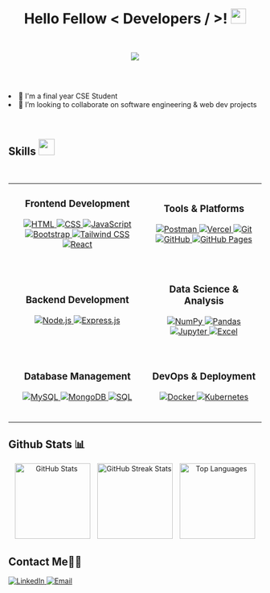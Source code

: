 <link href="https://fonts.googleapis.com/css2?family=VT323&display=swap" rel="stylesheet">

<h1 align="center"> Hello Fellow <span font=VT323&color=00f7ff >< </span> Developers <span>/ ></span>!
  <img src="https://raw.githubusercontent.com/MartinHeinz/MartinHeinz/master/wave.gif" width="30px">
</h1>
<br>
<p align="center">
  <a href="https://github.com/DenverCoder1/readme-typing-svg">
    <img src="https://readme-typing-svg.herokuapp.com?&font=VT323&color=00f7ff&size=30&lines=Welcome+to+my+GitHub+Profile!;I'm+a+Web+Developer;I'm+a+Computer+Science+Student">
  </a>
</p>
<br>
<br>
  
<p>
  <p text align="center"> <li>💼 I'm a final year CSE Student </li>
  <li >👯 I’m looking to collaborate on software engineering & web dev projects </li></p>
  <p> </p>
</p>

<br>
<h2>
  Skills
  <img src="https://media2.giphy.com/media/QssGEmpkyEOhBCb7e1/giphy.gif?cid=ecf05e47a0n3gi1bfqntqmob8g9aid1oyj2wr3ds3mg700bl&rid=giphy.gif" width="32px">
</h2>

<table width="100%" cellpadding="10" cellspacing="0" border="0">
  <tr>
    <td>
      <h3 align="center">Frontend Development</h3>
      <p align="center">
        <a href="https://developer.mozilla.org/en-US/docs/Web/HTML" target="_blank">
          <img alt="HTML" src="https://img.shields.io/badge/HTML5-E34F26?style=for-the-badge&logo=html5&logoColor=white">
        </a>
        <a href="https://developer.mozilla.org/en-US/docs/Web/CSS" target="_blank">
          <img alt="CSS" src="https://img.shields.io/badge/CSS3-1572B6?style=for-the-badge&logo=css3&logoColor=white">
        </a>
        <a href="https://developer.mozilla.org/en-US/docs/Web/JavaScript" target="_blank">
          <img alt="JavaScript" src="https://img.shields.io/badge/JavaScript-F7DF1E?style=for-the-badge&logo=javascript&logoColor=black">
        </a>
        <a href="https://getbootstrap.com/" target="_blank">
          <img alt="Bootstrap" src="https://img.shields.io/badge/Bootstrap-563D7C?style=for-the-badge&logo=bootstrap&logoColor=white">
        </a>
        <a href="https://tailwindcss.com/" target="_blank">
          <img alt="Tailwind CSS" src="https://img.shields.io/badge/Tailwind_CSS-38B2AC?style=for-the-badge&logo=tailwind-css&logoColor=white">
        </a>
        <a href="https://reactjs.org/" target="_blank">
          <img alt="React" src="https://img.shields.io/badge/React-61DAFB?style=for-the-badge&logo=react&logoColor=black">
        </a>
      </p>
      <br>
    </td>
    <td>
      <h3 align="center">Tools & Platforms</h3>
      <p align="center">
        <a href="https://www.postman.com/" target="_blank">
          <img alt="Postman" src="https://img.shields.io/badge/Postman-FF6C37?style=for-the-badge&logo=postman&logoColor=white">
        </a>
        <a href="https://vercel.com/" target="_blank">
          <img alt="Vercel" src="https://img.shields.io/badge/Vercel-000000?style=for-the-badge&logo=vercel&logoColor=white">
        </a>
        <a href="https://git-scm.com/" target="_blank">
          <img alt="Git" src="https://img.shields.io/badge/Git-F05032?style=for-the-badge&logo=git&logoColor=white">
        </a>
        <a href="https://github.com/" target="_blank">
          <img alt="GitHub" src="https://img.shields.io/badge/GitHub-181717?style=for-the-badge&logo=github&logoColor=white">
        </a>
        <a href="https://pages.github.com/" target="_blank">
          <img alt="GitHub Pages" src="https://img.shields.io/badge/GitHub%20Pages-222222?style=for-the-badge&logo=github-pages&logoColor=white">
        </a>
      </p>
      <br>
    </td>
  </tr>
  <br>
  <tr>
    <td>
      <h3 align="center">Backend Development</h3>
      <p align="center">
        <a href="https://nodejs.org/" target="_blank">
          <img alt="Node.js" src="https://img.shields.io/badge/Node.js-339933?style=for-the-badge&logo=nodedotjs&logoColor=white">
        </a>
        <a href="https://expressjs.com/" target="_blank">
          <img alt="Express.js" src="https://img.shields.io/badge/Express.js-000000?style=for-the-badge&logo=express&logoColor=white">
        </a>
      </p>
      <br>
    </td>
    <td>
      <h3 align="center">Data Science & Analysis</h3>
      <p align="center">
        <a href="https://numpy.org/" target="_blank">
          <img alt="NumPy" src="https://img.shields.io/badge/NumPy-013243?style=for-the-badge&logo=numpy&logoColor=white">
        </a>
        <a href="https://pandas.pydata.org/" target="_blank">
          <img alt="Pandas" src="https://img.shields.io/badge/Pandas-150458?style=for-the-badge&logo=pandas&logoColor=white">
        </a>
        <a href="https://jupyter.org/" target="_blank">
          <img alt="Jupyter" src="https://img.shields.io/badge/Jupyter-F37626?style=for-the-badge&logo=jupyter&logoColor=white">
        </a>  
        <a href="https://products.office.com/excel" target="_blank">
          <img alt="Excel" src="https://img.shields.io/badge/Excel-217346?style=for-the-badge&logo=microsoft-excel&logoColor=white">
        </a>
<!--         <a href="https://powerbi.microsoft.com/" target="_blank">
          <img alt="Power BI" src="https://img.shields.io/badge/Power%20BI-F2C811?style=for-the-badge&logo=power-bi&logoColor=white">
        </a> -->
      </p>
      <br>
    </td>
  </tr>
  <tr>
    <td>
      <h3 align="center">Database Management</h3>
      <p align="center">
        <a href="https://www.mysql.com/" target="_blank">
          <img alt="MySQL" src="https://img.shields.io/badge/MySQL-4479A1?style=for-the-badge&logo=mysql&logoColor=white">
        </a>
        <a href="https://www.mongodb.com/" target="_blank">
          <img alt="MongoDB" src="https://img.shields.io/badge/MongoDB-47A248?style=for-the-badge&logo=mongodb&logoColor=white">
        </a>
        <a href="https://www.postgresql.org/" target="_blank">
          <img alt="SQL" src="https://img.shields.io/badge/SQL-316192?style=for-the-badge&logo=postgresql&logoColor=white">
        </a>
      </p>
      <br>
    </td>
    <td>
      <h3 align="center">DevOps & Deployment</h3>
      <p align="center">
        <a href="https://www.docker.com/" target="_blank">
          <img alt="Docker" src="https://img.shields.io/badge/Docker-2496ED?style=for-the-badge&logo=docker&logoColor=white">
        </a>
        <a href="https://kubernetes.io/" target="_blank">
          <img alt="Kubernetes" src="https://img.shields.io/badge/Kubernetes-326CE5?style=for-the-badge&logo=kubernetes&logoColor=white">
        </a>
      </p>
      <br>
    </td>
  </tr>
</table>

<h2> Github Stats 📊 </h2>

<p align="center">
  <img src="https://github-readme-stats.vercel.app/api?username=Nupur-30&theme=city_light&hide_border=false&include_all_commits=false&count_private=false" alt="GitHub Stats" style="margin-right: 10px; height: 150px; object-fit: cover;"/>
  <img src="https://github-readme-streak-stats.herokuapp.com/?user=Nupur-30&theme=citylight" alt="GitHub Streak Stats" style="margin-right: 10px; height: 150px; object-fit: cover;"/>
  <img src="https://github-readme-stats.vercel.app/api/top-langs/?username=Nupur-30&theme=city_light&hide_border=false&include_all_commits=false&count_private=false&layout=compact" alt="Top Languages" style="height: 150px; object-fit: cover;"/>
</p>

<h2>Contact Me🙋‍♀️</h2>
<p>
  <a href="www.linkedin.com/in/nupur-mehlawat" target="_blank">
    <img alt="LinkedIn" src="https://img.shields.io/badge/LinkedIn-0077B5?style=for-the-badge&logo=linkedin&logoColor=white">
  </a>   
  <a href="mailto:nupurmehlawat@gmail.com" target="_blank">
    <img alt="Email" src="https://img.shields.io/badge/Email-D14836?style=for-the-badge&logo=gmail&logoColor=white">
  </a>
</p>

